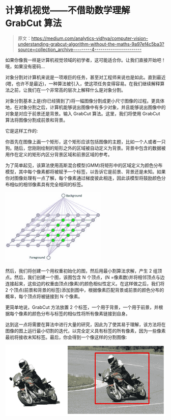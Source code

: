 # 计算机视觉——不借助数学理解 GrabCut 算法

> 原文：<https://medium.com/analytics-vidhya/computer-vision-understanding-grabcut-algorithm-without-the-maths-9a97ef4c5ba3?source=collection_archive---------4----------------------->

如果你像我一样是计算机视觉领域的初学者，这可能适合你。让我们直接开始吧！哦，如果没有密码…

对象分割对计算机来说是一项艰巨的任务，甚至对工程师来说也是如此。直到最近(嗯，也许不是最近)，一种算法被引入，使这项任务变得容易。在我们继续解释算法之前，让我们在一个非常高的层次上解释什么是对象分割。

对象分割基本上是(你已经猜到了)将一幅图像分割成更小尺寸图像的过程。更具体地，在对象分割之后，计算机能够说出图像中有多少对象，并且能够说出图像中的对象是对应于前景还是背景。输入 GrabCut 算法。这里，我们将使用 GrabCut 算法将图像分割成前景和背景。

它是这样工作的:

你首先在图像上画一个矩形，这个矩形应该包括图像的主题，比如一个人或者一只狗。随后，您刚刚绘制的矩形之外的区域被自动定义为背景。背景中包含的数据被用作在定义的矩形内区分背景区域和前景区域的参考。

为了简单起见，该算法使用高斯混合模型(GMM)将矩形中的区域定义为颜色分布模型，其中每个像素都将被赋予一个标签，以告诉它是前景、背景还是未知。如果你对图像处理有一点了解，每个像素通过梯度彼此相连，因此该模型将鼓励颜色分布相似的相邻像素具有完全相同的标签。

![](img/836e14b7533ed1c5fcd6af771c1a48e1.png)

然后，我们将创建一个用权重初始化的图，然后用最小割算法求解，产生 2 组顶点。然后，我们创建一个图，该图包含 N 个顶点，(N =像素数)并将相邻顶点与边连接起来，这些边的权重由顶点(像素)的颜色相似性定义。在这样做之后，我们将 2 个顶点(前景和背景的标签)添加到图中，根据像素匹配背景或前景的颜色分布的概率，每个顶点将被链接到 N 个像素。

更简单地说，GrabCut 方法放置 2 个标签，一个用于背景，一个用于前景，并根据每个像素的颜色分布与标签的相似性将所有像素链接到自身。

达到这一点将需要在算法中进行大量的研究，因此为了使其易于理解，该方法将在图像的图上运行最小切割的迭代，以完全定义具有标签的所有像素，因为一些像素最初将接收未知标签。最后，你会得到一个像这样的分割图像:

![](img/99abf801e84d053a242b384595f43fa7.png)